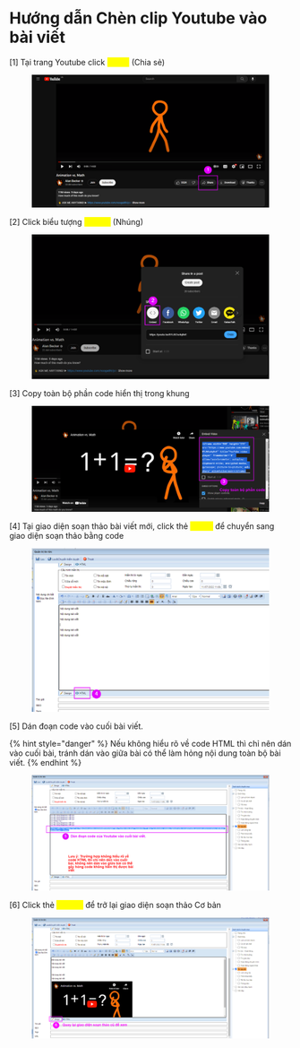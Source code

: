 # Hướng dẫn Chèn clip Youtube vào bài viết

\[1] Tại trang Youtube click <mark style="color:yellow;">**Share**</mark> (Chia sẻ)

<figure><img src="../.gitbook/assets/image (87).png" alt=""><figcaption></figcaption></figure>

\[2] Click biểu tượng <mark style="color:yellow;">**Embed**</mark> (Nhúng)

<figure><img src="../.gitbook/assets/image (11).png" alt=""><figcaption></figcaption></figure>

\[3] Copy toàn bộ phần code hiển thị trong khung

<figure><img src="../.gitbook/assets/image (34).png" alt=""><figcaption></figcaption></figure>

\[4] Tại giao diện soạn thảo bài viết mới, click thẻ <mark style="color:yellow;">**HTML**</mark> để chuyển sang giao diện soạn thảo bằng code

<figure><img src="../.gitbook/assets/image (65).png" alt=""><figcaption></figcaption></figure>

\[5] Dán đoạn code vào cuối bài viết.&#x20;

{% hint style="danger" %}
Nếu không hiểu rõ về code HTML thì chỉ nên dán vào cuối bài, tránh dán vào giữa bài có thể làm hỏng nội dung toàn bộ bài viết.
{% endhint %}

<figure><img src="../.gitbook/assets/image (69).png" alt=""><figcaption></figcaption></figure>

\[6] Click thẻ <mark style="color:yellow;">**Design**</mark> để trở lại giao diện soạn thảo Cơ bản

<figure><img src="../.gitbook/assets/image (101).png" alt=""><figcaption></figcaption></figure>

